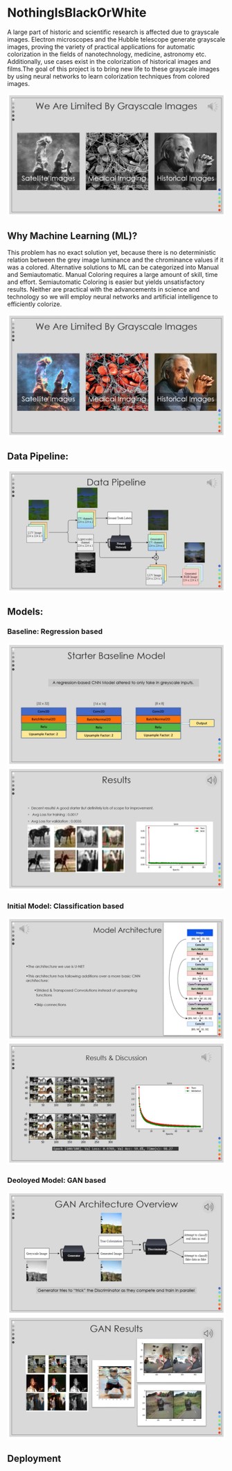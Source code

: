 # NothingIsBlackOrWhite

A large part of historic and scientific research is affected due to grayscale images. Electron
microscopes and the Hubble telescope generate grayscale images, proving the variety of practical
applications for automatic colorization in the fields of nanotechnology, medicine, astronomy etc. Additionally, use cases exist in the colorization of historical images and films.The goal of
this project is to bring new life to these grayscale images by using neural networks to learn
colorization techniques from colored images. 

![](imgs/Slide5.jpg)
## Why Machine Learning (ML)?

This problem has no exact solution yet, because there is no deterministic relation between the grey image luminance and the chrominance values if it was a colored. Alternative solutions to ML can be categorized into Manual and Semiautomatic. Manual Coloring requires a large amount of skill, time and effort. Semiautomatic Coloring is easier but yields unsatisfactory results. Neither are practical with the advancements in science and technology so we will employ neural networks and artificial intelligence to efficiently colorize.

![](imgs/Slide6.jpg)

## Data Pipeline:

![](imgs/Slide15.jpg)


## Models:

### Baseline: Regression based
![](imgs/Slide18.jpg)
![](imgs/Slide19.jpg)

### Initial Model: Classification based
![](imgs/Slide23.jpg)
![](imgs/Slide24.jpg)

### Deoloyed Model: GAN based
![](imgs/Slide27.jpg)
![](imgs/Slide31.jpg)



## Deployment
